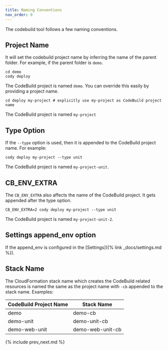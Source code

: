 ```yaml
---
title: Naming Conventions
nav_order: 9
---
```


The codebuild tool follows a few naming conventions.

## Project Name

It will set the codebuild project name by inferring the name of the parent folder.  For example, if the parent folder is `demo`.

    cd demo
    cody deploy

The CodeBuild project is named `demo`. You can override this easily by providing a project name.

    cd deploy my-project # explicitly use my-project as CodeBuild project name

The CodeBuild project is named `my-project`

## Type Option

If the `--type` option is used, then it is appended to the CodeBuild project name. For example:

    cody deploy my-project --type unit

The CodeBuild project is named `my-project-unit`.

## CB_ENV_EXTRA

The `CB_ENV_EXTRA` also affects the name of the CodeBuild project.  It gets appended after the type option.

    CB_ENV_EXTRA=2 cody deploy my-project --type unit

The CodeBuild project is named `my-project-unit-2`.

## Settings append_env option

If the append_env is configured in the [Settings]({% link _docs/settings.md %}).

## Stack Name

The CloudFormation stack name which creates the CodeBuild related resources is named the same as the project name with `-cb` appended to the stack name. Examples:

CodeBuild Project Name | Stack Name
--- | ---
demo | demo-cb
demo-unit | demo-unit-cb
demo-web-unit | demo-web-unit-cb

{% include prev_next.md %}